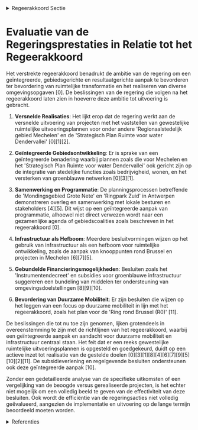 

<details>
        <summary>Regeerakkoord Sectie </summary>
        <p>2.2.2.6 Realisatie op het terrein via geïntegreerde gebiedsgerichte projecten We gaan voor een versnelling van realisaties. We zetten daarom sterk in op een geïntegreerde, gebiedsgerichte en resultaatgerichte werking als motor voor ruimtelijke transformatie. We werken hierbij vanuit een gezamenlijke agenda, program-matie en inzet van middelen en het opzetten van brede gebiedscoalities. Geïntegreerde gebiedsontwikkeling is de motor om de ruimtelijke transformatie te realiseren. We maken werk van gezamen-lijke gebiedsprogramma’s hand in hand met grootschalige infrastructuur- of landschap-pelijke projecten die hiervoor een hefboom vormen. Het betreft omgevingsopgaven zoals een infrastructuurproject, woon- en werkontwikkelingen, voedselsysteem, klimaatbuffering, biodiversiteit, hernieuw-bare energie .. We leggen een relatie met bestaande gebiedsplatformen. We voorzien gebundelde financieringsmo-gelijkheden om mobiliteits- en omgevings-doelstellingen gebiedsgericht, coherent en geïntegreerd te realiseren. We zetten hiertoe de nodige samenwerking op binnen en tussen beleidsdomeinen (o.a. Omgeving en MOW). </p>
        </details> 

# Evaluatie van de Regeringsprestaties in Relatie tot het Regeerakkoord

Het verstrekte regeerakkoord benadrukt de ambitie van de regering om een geïntegreerde, gebiedsgerichte en resultaatgerichte aanpak te bevorderen ter bevordering van ruimtelijke transformatie en het realiseren van diverse omgevingsopgaven \[0\]. De beslissingen van de regering die volgen na het regeerakkoord laten zien in hoeverre deze ambitie tot uitvoering is gebracht.

1. **Versnelde Realisaties**: Het lijkt erop dat de regering werkt aan de versnelde uitvoering van projecten met het vaststellen van gewestelijke ruimtelijke uitvoeringsplannen voor onder andere 'Regionaalstedelijk gebied Mechelen' en de 'Strategisch Plan Ruimte voor water Dendervallei' \[0\]\[1\]\[2\].

2. **Geïntegreerde Gebiedsontwikkeling**: Er is sprake van een geïntegreerde benadering waarbij plannen zoals die voor Mechelen en het 'Strategisch Plan Ruimte voor water Dendervallei' ook gericht zijn op de integratie van stedelijke functies zoals bedrijvigheid, wonen, en het versterken van groenblauwe netwerken \[0\]\[3\]\[1\].

3. **Samenwerking en Programmatie**: De planningsprocessen betreffende de 'Mondingsgebied Grote Nete' en 'Ringpark Zuid' in Antwerpen demonstreren overleg en samenwerking met lokale besturen en stakeholders \[4\]\[5\]. Dit wijst op een geïntegreerde aanpak van programmatie, alhoewel niet direct verwezen wordt naar een gezamenlijke agenda of gebiedscoalities zoals beschreven in het regeerakkoord \[0\].

4. **Infrastructuur als Hefboom**: Meerdere besluitvormingen wijzen op het gebruik van infrastructuur als een hefboom voor ruimtelijke ontwikkeling, zoals de aanpak van knooppunten rond Brussel en projecten in Mechelen \[6\]\[7\]\[5\].

5. **Gebundelde Financieringsmogelijkheden**: Besluiten zoals het 'Instrumentendecreet' en subsidies voor groenblauwe infrastructuur suggereren een bundeling van middelen ter ondersteuning van omgevingsdoelstellingen \[8\]\[9\]\[10\].

6. **Bevordering van Duurzame Mobiliteit**: Er zijn besluiten die wijzen op het leggen van een focus op duurzame mobiliteit in lijn met het regeerakkoord, zoals het plan voor de 'Ring rond Brussel (R0)' \[11\].

De beslissingen die tot nu toe zijn genomen, lijken grotendeels in overeenstemming te zijn met de richtlijnen van het regeerakkoord, waarbij een geïntegreerde aanpak en aandacht voor duurzame mobiliteit en infrastructuur centraal staan. Het feit dat er een reeks gewestelijke ruimtelijke uitvoeringsplannen is opgesteld en goedgekeurd, duidt op een actieve inzet tot realisatie van de gestelde doelen \[0\]\[3\]\[1\]\[8\]\[4\]\[6\]\[7\]\[9\]\[5\]\[10\]\[2\]\[11\]. De subsidieverlening en regelgevende besluiten ondersteunen ook deze geïntegreerde aanpak \[10\].

Zonder een gedetailleerde analyse van de specifieke uitkomsten of een vergelijking van de beoogde versus gerealiseerde projecten, is het echter niet mogelijk om een volledig beeld te geven van de effectiviteit van deze besluiten. Ook wordt de efficiëntie van de regeringsacties niet volledig geëvalueerd, aangezien de implementatie en uitvoering op de lange termijn beoordeeld moeten worden.

<details>
        <summary> Referenties</summary>
        **[\[0\]](https://beslissingenvlaamseregering.vlaanderen.be/?search=Vaststelling%20gewestelijk%20ruimtelijk%20uitvoeringsplan%20%E2%80%98Regionaalstedelijk%20gebied%20Mechelen%E2%80%99&dateOption=select&startDate=2022-12-23T09%3A00%3A00Z&endDate=2022-12-23T09%3A00%3A00Z)** : **(2022-12-23)** Vaststelling gewestelijk ruimtelijk uitvoeringsplan ‘Regionaalstedelijk gebied Mechelen’ 

**[\[1\]](https://beslissingenvlaamseregering.vlaanderen.be/?search=Voortgangsrapportage%20van%20het%20ge%C3%AFntegreerd%20planproces%20voor%20het%20Strategisch%20Plan%20Ruimte%20voor%20water%20Dendervallei%20en%20beslissingen%20m.b.t.%20het%20vervolgtraject%20en%20de%20uitvoering%20van%20het%20gebiedsprogramma&dateOption=select&startDate=2023-11-17T09%3A00%3A00Z&endDate=2023-11-17T09%3A00%3A00Z)** : **(2023-11-17)** Voortgangsrapportage van het geïntegreerd planproces voor het Strategisch Plan Ruimte voor water Dendervallei en beslissingen m.b.t. het vervolgtraject en de uitvoering van het gebiedsprogramma 

**[\[2\]](https://beslissingenvlaamseregering.vlaanderen.be/?search=Definitieve%20vaststelling%20gewestelijk%20ruimtelijk%20uitvoeringsplan%20%28GRUP%29%20%27Rond%20Ronse%27&dateOption=select&startDate=2023-11-23T16%3A00%3A00Z&endDate=2023-11-23T16%3A00%3A00Z)** : **(2023-11-23)** Definitieve vaststelling gewestelijk ruimtelijk uitvoeringsplan (GRUP) 'Rond Ronse' 

**[\[3\]](https://beslissingenvlaamseregering.vlaanderen.be/?search=Opstart%20ge%C3%AFntegreerd%20planningsproces%20gewestelijk%20ruimtelijk%20uitvoeringsplan%20%E2%80%98regionaalstedelijk%20gebied%20Mechelen%E2%80%99&dateOption=select&startDate=2020-07-17T08%3A00%3A00Z&endDate=2020-07-17T08%3A00%3A00Z)** : **(2020-07-17)** Opstart geïntegreerd planningsproces gewestelijk ruimtelijk uitvoeringsplan ‘regionaalstedelijk gebied Mechelen’ 

**[\[4\]](https://beslissingenvlaamseregering.vlaanderen.be/?search=Opstart%20ge%C3%AFntegreerd%20planningsproces%20gewestelijk%20ruimtelijk%20uitvoeringsplan%20%E2%80%98Mondingsgebied%20Grote%20Nete%E2%80%99&dateOption=select&startDate=2021-05-07T08%3A00%3A00Z&endDate=2021-05-07T08%3A00%3A00Z)** : **(2021-05-07)** Opstart geïntegreerd planningsproces gewestelijk ruimtelijk uitvoeringsplan ‘Mondingsgebied Grote Nete’ 

**[\[5\]](https://beslissingenvlaamseregering.vlaanderen.be/?search=Opstart%20ge%C3%AFntegreerd%20planproces%20gewestelijk%20ruimtelijk%20uitvoeringsplan%20%E2%80%98Ringpark%20Zuid%E2%80%99%20in%20Antwerpen&dateOption=select&startDate=2020-10-16T07%3A00%3A00Z&endDate=2020-10-16T07%3A00%3A00Z)** : **(2020-10-16)** Opstart geïntegreerd planproces gewestelijk ruimtelijk uitvoeringsplan ‘Ringpark Zuid’ in Antwerpen 

**[\[6\]](https://beslissingenvlaamseregering.vlaanderen.be/?search=Opstart%20ge%C3%AFntegreerde%20planprocessen%20voor%20een%20Gewestelijk%20Ruimtelijk%20Uitvoeringsplan%20voor%20de%20herinrichting%20van%20vier%20knooppunten%20van%20de%20R0%20oost%20op%20de%20Ring%20rond%20Brussel&dateOption=select&startDate=2021-10-08T08%3A00%3A00Z&endDate=2021-10-08T08%3A00%3A00Z)** : **(2021-10-08)** Opstart geïntegreerde planprocessen voor een Gewestelijk Ruimtelijk Uitvoeringsplan voor de herinrichting van vier knooppunten van de R0 oost op de Ring rond Brussel 

**[\[7\]](https://beslissingenvlaamseregering.vlaanderen.be/?search=Bijgestelde%20gebiedsprogramma%20%E2%80%98ENA%20Wommelgem/Ranst%E2%80%99%2C%20de%20Groenpool%20Antwerpen%20en%20de%20verdere%20aanpak&dateOption=select&startDate=2022-09-16T08%3A00%3A00Z&endDate=2022-09-16T08%3A00%3A00Z)** : **(2022-09-16)** Bijgestelde gebiedsprogramma ‘ENA Wommelgem/Ranst’, de Groenpool Antwerpen en de verdere aanpak 

**[\[8\]](https://beslissingenvlaamseregering.vlaanderen.be/?search=Instrumentendecreet%20omgevingsbeleid&dateOption=select&startDate=2019-12-20T17%3A30%3A00Z&endDate=2019-12-20T17%3A30%3A00Z)** : **(2019-12-20)** Instrumentendecreet omgevingsbeleid 

**[\[9\]](https://beslissingenvlaamseregering.vlaanderen.be/?search=Instrumentendecreet%20omgevingsbeleid&dateOption=select&startDate=2023-05-26T08%3A00%3A00Z&endDate=2023-05-26T08%3A00%3A00Z)** : **(2023-05-26)** Instrumentendecreet omgevingsbeleid 

**[\[10\]](https://beslissingenvlaamseregering.vlaanderen.be/?search=Plan%20Vlaamse%20Veerkracht%3A%20groenblauwe%20infrastructuur%20-%20ontharden%20en%20vergroenen%20binnen%20lokale%20besturen&dateOption=select&startDate=2022-10-28T08%3A00%3A00Z&endDate=2022-10-28T08%3A00%3A00Z)** : **(2022-10-28)** Plan Vlaamse Veerkracht: groenblauwe infrastructuur - ontharden en vergroenen binnen lokale besturen 

**[\[11\]](https://beslissingenvlaamseregering.vlaanderen.be/?search=Voorlopige%20vaststelling%20GRUP%20%E2%80%98Ruimtelijke%20herinrichting%20van%20de%20Ring%20rond%20Brussel%20%28R0%29%20-%20deel%20Noord%E2%80%99%20&dateOption=select&startDate=2023-03-31T08%3A00%3A00Z&endDate=2023-03-31T08%3A00%3A00Z)** : **(2023-03-31)** Voorlopige vaststelling GRUP ‘Ruimtelijke herinrichting van de Ring rond Brussel (R0) - deel Noord’  
        </details> 

